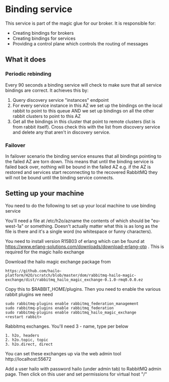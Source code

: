# Binding service

This service is part of the magic glue for our broker. It is responsible for:

* Creating bindings for brokers
* Creating bindings for services
* Providing a control plane which controls the routing of messages

## What it does

### Periodic rebinding
Every 90 seconds a binding service will check to make sure that all service bindings are correct. It achieves this by:
1. Query discovery service "instances" endpoint
2. For every service instance in this AZ we set up the bindings on the local rabbit to point to this queue AND we set up bindings on all the other rabbit clusters to point to this AZ
3. Get all the bindings in this cluster that point to remote clusters (list is from rabbit itself). Cross check this with the list from discovery service and delete any that aren't in discovery service. 

### Failover
In failover scenario the binding service ensures that all bindings pointing to the failed AZ are torn down. This means that until the binding service is failed back over, nothing will be bound in the failed AZ e.g. if the AZ is restored and services start reconnecting to the recovered RabbitMQ they will not be bound until the binding service connects. 

## Setting up your machine
You need to do the following to set up your local machine to use binding service

You'll need a file at /etc/h2o/azname the contents of which should be "eu-west-1a" or something. Doesn't actually matter what this is as long as the file is there and it's a single word (no whitespace or funny characters).

You need to install version R15B03 of erlang which can be found at https://www.erlang-solutions.com/downloads/download-erlang-otp . This is required for the magic hailo exchange

Download the hailo magic exchange package from 

    https://github.com/hailo-platform/H2O/scratch/blob/master/dom/rabbitmq-hailo-magic-exchange/dist/rabbitmq_hailo_magic_exchange-0.1.0-rmq0.0.0.ez 

Copy this to $RABBIT_HOME/plugins. Then you need to enable the various rabbit plugins we need

    sudo rabbitmq-plugins enable rabbitmq_federation_management 
    sudo rabbitmq-plugins enable rabbitmq_federation  
    sudo rabbitmq-plugins enable rabbitmq_hailo_magic_exchange 
    <restart rabbit>

Rabbitmq exchanges. You'll need 3 - name, type per below

    1. h2o, headers
    2. h2o.topic, topic
    3. h2o.direct, direct

You can set these exchanges up via the web admin tool http://localhost:55672
 
Add a user hailo with password hailo (under admin tab) to RabbitMQ admin page. Then click on this user and set permissions for virtual host "/"

